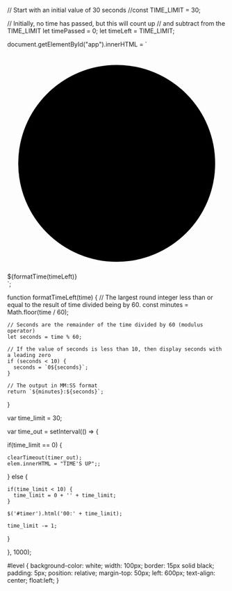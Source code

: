 // Start with an initial value of 30 seconds
//const TIME_LIMIT = 30;

// Initially, no time has passed, but this will count up
// and subtract from the TIME_LIMIT
let timePassed = 0;
let timeLeft = TIME_LIMIT;

document.getElementById("app").innerHTML = `
<div class="base-timer">
  <svg class="base-timer__svg" viewBox="0 0 100 100" xmlns="http://www.w3.org/2000/svg">
    <g class="base-timer__circle">
      <circle class="base-timer__path-elapsed" cx="50" cy="50" r="45"></circle>
    </g>
  </svg>
  <span id="base-timer-label" class="base-timer__label">
    ${formatTime(timeLeft)}
  </span>
</div>
`;

function formatTimeLeft(time) {
    // The largest round integer less than or equal to the result of time divided being by 60.
    const minutes = Math.floor(time / 60);
    
    // Seconds are the remainder of the time divided by 60 (modulus operator)
    let seconds = time % 60;
    
    // If the value of seconds is less than 10, then display seconds with a leading zero
    if (seconds < 10) {
      seconds = `0${seconds}`;
    }
  
    // The output in MM:SS format
    return `${minutes}:${seconds}`;
}



var time_limit = 30;

var time_out = setInterval(() => {

  if(time_limit == 0) {
    
    clearTimeout(timer_out);
    elem.innerHTML = "TIME'S UP";;
        
  } else {
    
    if(time_limit < 10) {
      time_limit = 0 + '' + time_limit;
    }
    
    $('#timer').html('00:' + time_limit);
    
    time_limit -= 1;
    
  }

}, 1000);



#level {
    background-color: white;
    width: 100px;
    border: 15px solid black;
    padding: 5px;
    position: relative;
    margin-top: 50px;
    left: 600px;
    text-align: center;
    float:left; 
}
